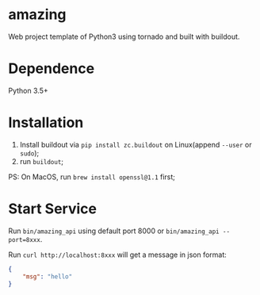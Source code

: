 # amazing

Web project template of Python3 using tornado and built with buildout.

# Dependence

Python 3.5+

# Installation

1. Install buildout via `pip install zc.buildout` on Linux(append `--user` or `sudo`);
2. run `buildout`;

PS: On MacOS, run `brew install openssl@1.1` first;

# Start Service

Run `bin/amazing_api` using default port 8000 or `bin/amazing_api --port=8xxx`.

Run `curl http://localhost:8xxx` will get a message in json format:

```json
{
    "msg": "hello"
}
```